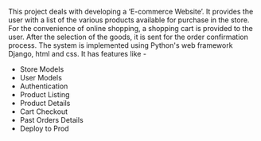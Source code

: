 This project deals with developing a ‘E-commerce Website’. It provides the user with a list of the various products available for purchase in the store. For the convenience of online shopping, a shopping cart is provided to the user. After the selection of the goods, it is sent for the order confirmation process. The system is implemented using Python's web framework Django, html and css.
It has features like -

- Store Models
- User Models
- Authentication
- Product Listing
- Product Details
- Cart Checkout
- Past Orders Details
- Deploy to Prod
